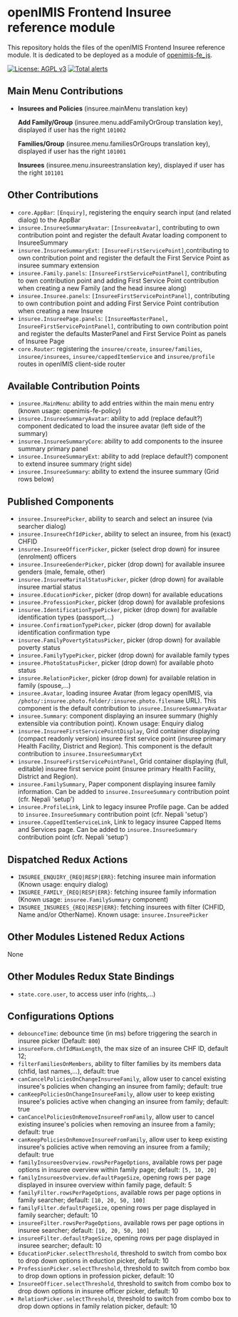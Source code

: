 # openIMIS Frontend Insuree reference module
This repository holds the files of the openIMIS Frontend Insuree reference module.
It is dedicated to be deployed as a module of [openimis-fe_js](https://github.com/openimis/openimis-fe_js).

[![License: AGPL v3](https://img.shields.io/badge/License-AGPL%20v3-blue.svg)](https://www.gnu.org/licenses/agpl-3.0)
[![Total alerts](https://img.shields.io/lgtm/alerts/g/openimis/openimis-fe-insuree_js.svg?logo=lgtm&logoWidth=18)](https://lgtm.com/projects/g/openimis/openimis-fe-insuree_js/alerts/)

## Main Menu Contributions
* **Insurees and Policies** (insuree.mainMenu translation key)

  **Add Family/Group** (insuree.menu.addFamilyOrGroup translation key), displayed if user has the right `101002`

  **Families/Group** (insuree.menu.familiesOrGroups translation key), displayed if user has the right `101001`

  **Insurees** (insuree.menu.insureestranslation key), displayed if user has the right `101101`

## Other Contributions
* `core.AppBar`: `[Enquiry]`, registering the enquiry search input (and related dialog) to the AppBar
* `insuree.InsureeSummaryAvatar`: `[InsureeAvatar]`, contributing to own contribution point and register the default Avatar loading component to InsureeSummary
* `insuree.InsureeSummaryExt`: `[InsureeFirstServicePoint]`,contributing to own contribution point and register the default the First Service Point as insuree summary extension
* `insuree.Family.panels`: `[InsureeFirstServicePointPanel]`, contributing to own contribution point and adding First Service Point contribution when creating a new Family (and the head insuree along)
* `insuree.Insuree.panels`: `[InsureeFirstServicePointPanel]`, contributing to own contribution point and adding First Service Point contribution when creating a new Insuree
* `insuree.InsureePage.panels`: `[InsureeMasterPanel, InsureeFirstServicePointPanel]`, contributing to own contribution point and register the defaults MasterPanel and First Service Point as panels of Insuree Page
* `core.Router`: registering the `insuree/create`, `insuree/families`, `insuree/insurees`, `insuree/cappedItemService` and `insuree/profile` routes in openIMIS client-side router

## Available Contribution Points
* `insuree.MainMenu`: ability to add entries within the main menu entry (known usage: openimis-fe-policy)
* `insuree.InsureeSummaryAvatar`: ability to add (replace default?) component dedicated to load the insuree avatar (left side of the summary)
* `insuree.InsureeSummaryCore`: ability to add components to the insuree summary primary panel
* `insuree.InsureeSummaryExt`: ability to add (replace default?) component to extend insuree summary (right side)
* `insuree.InsureeSummary`: ability to extend the insuree summary (Grid rows below)


## Published Components
* `insuree.InsureePicker`, ability to search and select an insuree (via searcher dialog)
* `insuree.InsureeChfIdPicker`, ability to select an insuree, from his (exact) CHFID
* `insuree.InsureeOfficerPicker`, picker (select drop down) for insuree (enrolment) officers
* `insuree.InsureeGenderPicker`, picker (drop down) for available insuree genders (male, female, other)
* `insuree.InsureeMaritalStatusPicker`, picker (drop down) for available insuree martial status
* `insuree.EducationPicker`, picker (drop down) for available educations
* `insuree.ProfessionPicker`, picker (drop down) for available  profesions
* `insuree.IdentificationTypePicker`, picker (drop down) for available  identification types (passport,...)
* `insuree.ConfirmationTypePicker`, picker (drop down) for available  identification confirmation type
* `insuree.FamilyPovertyStatusPicker`, picker (drop down) for available poverty status
* `insuree.FamilyTypePicker`, picker (drop down) for available family types
* `insuree.PhotoStatusPicker`, picker (drop down) for available photo status
* `insuree.RelationPicker`, picker (drop down) for available relation in family (spouse,...)
* `insuree.Avatar`, loading insuree Avatar (from legacy openIMIS, via `/photo/:insuree.photo.folder/:insuree.photo.filename` URL). This component is the default contribution to `insuree.InsureeSummaryAvatar`
* `insuree.Summary`: component displaying an insuree summary (highly extensible via contribution point). Known usage: Enquiry dialog
* `insuree.InsureeFirstServicePointDisplay`, Grid container displaying (compact readonly version) insuree first service point (insuree primary Health Facility, District and Region). This component is the default contribution to `insuree.InsureeSummaryExt`
* `insuree.InsureeFirstServicePointPanel`, Grid container displaying (full, editable) insuree first service point (insuree primary Health Facility, District and Region).
* `insuree.FamilySummary`, Paper component displaying insuree family information. Can be added to `insuree.InsureeSummary` contribution point (cfr. Nepali 'setup')
* `insuree.ProfileLink`, Link to legacy insuree Profile page. Can be added to `insuree.InsureeSummary` contribution point (cfr. Nepali 'setup')
* `insuree.CappedItemServiceLink`, Link to legacy insuree Capped Items and Services page. Can be added to `insuree.InsureeSummary` contribution point (cfr. Nepali 'setup')

## Dispatched Redux Actions
* `INSUREE_ENQUIRY_{REQ|RESP|ERR}`: fetching insuree main information (Known usage: enquiry dialog)
* `INSUREE_FAMILY_{REQ|RESP|ERR}`: fetching insuree family information (Known usage: `insuree.FamilySummary` component)
* `INSUREE_INSUREES_{REQ|RESP|ERR}`: fetching insurees with filter (CHFID, Name and/or OtherName). Known usage: `insuree.InsureePicker`

## Other Modules Listened Redux Actions
None

## Other Modules Redux State Bindings
* `state.core.user`, to access user info (rights,...)

## Configurations Options
* `debounceTime`: debounce time (in ms) before triggering the search in insuree picker (Default: `800`)
* `insureeForm.chfIdMaxLength`, the max size of an insuree CHF ID, default 12;
* `filterFamiliesOnMembers`, ability to filter families by its members data (chfid, last names,...), default: true
* `canCancelPoliciesOnChangeInsureeFamily`, allow user to cancel existing insuree's policies when changing an insuree from family; default: true
* `canKeepPoliciesOnChangeInsureeFamily`, allow user to keep existing insuree's policies active when changing an insuree from family; default: true
* `canCancelPoliciesOnRemoveInsureeFromFamily`, allow user to cancel existing insuree's policies when removing an insuree from a family; default: true
* `canKeepPoliciesOnRemoveInsureeFromFamily`, allow user to keep existing insuree's policies active when removing an insuree from a family; default: true
* `familyInsureesOverview.rowsPerPageOptions`, available rows per page options in insuree overview within family page; default: `[5, 10, 20]`
* `familyInsureesOverview.defaultPageSize`, opening rows per page displayed in insuree overview within family page, default: 5
* `familyFilter.rowsPerPageOptions`, available rows per page options in family searcher; default: `[10, 20, 50, 100]`
* `familyFilter.defaultPageSize`, opening rows per page displayed in family searcher; default: 10
* `insureeFilter.rowsPerPageOptions`, available rows per page options in insuree searcher; default: `[10, 20, 50, 100]`
* `insureeFilter.defaultPageSize`, opening rows per page displayed in insuree searcher; default: 10
* `EducationPicker.selectThreshold`, threshold to switch from combo box to drop down options in eduction picker, default: 10
* `ProfessionPicker.selectThreshold`, threshold to switch from combo box to drop down options in profession picker, default: 10
* `InsureeOfficer.selectThreshold`, threshold to switch from combo box to drop down options in insuree officer picker, default: 10
* `RelationPicker.selectThreshold`, threshold to switch from combo box to drop down options in family relation picker, default: 10
